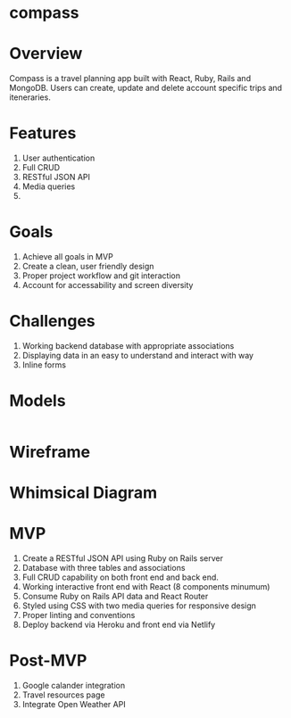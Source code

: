 # compass

# Overview

Compass is a travel planning app built with React, Ruby, Rails and MongoDB. Users can create, update and delete account specific trips and iteneraries.

# Features

1.  User authentication
2.  Full CRUD
3.  RESTful JSON API
4.  Media queries
5.

# Goals

1.  Achieve all goals in MVP
2.  Create a clean, user friendly design
3.  Proper project workflow and git interaction
4.  Account for accessability and screen diversity

# Challenges

1.  Working backend database with appropriate associations
2.  Displaying data in an easy to understand and interact with way
3.  Inline forms

# Models

```

```

# Wireframe

# Whimsical Diagram

# MVP

1. Create a RESTful JSON API using Ruby on Rails server
2. Database with three tables and associations
3. Full CRUD capability on both front end and back end.
4. Working interactive front end with React (8 components minumum)
5. Consume Ruby on Rails API data and React Router
6. Styled using CSS with two media queries for responsive design
7. Proper linting and conventions
8. Deploy backend via Heroku and front end via Netlify

# Post-MVP

1. Google calander integration
2. Travel resources page
3. Integrate Open Weather API
